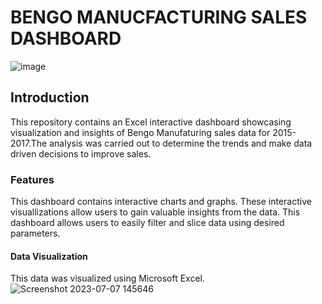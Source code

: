 
# BENGO MANUCFACTURING SALES DASHBOARD
![image](https://github.com/Adesewafunmi/Microsoft-Excel-Project/assets/138725475/6a4d6af3-8bc8-452d-aed2-8c085a256d86)


## Introduction
This repository contains an Excel interactive dashboard showcasing visualization and insights of Bengo Manufaturing sales data for 2015-2017.The analysis was carried out to determine the trends and make data driven decisions to improve sales.
### Features
This dashboard contains interactive charts and graphs.
These interactive visuallizations allow users to gain valuable insights from the data.
This dashboard allows users to easily filter and slice data using desired parameters.
#### Data Visualization

This data was visualized using Microsoft Excel.
![Screenshot 2023-07-07 145646](https://github.com/Adesewafunmi/Microsoft-Excel-Project/assets/138725475/e13d895d-b738-49d3-9643-2b0644e62471)

